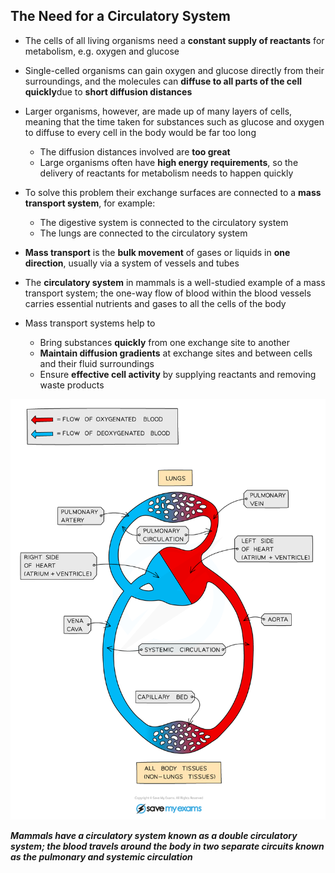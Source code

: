 ## The Need for a Circulatory System

* The cells of all living organisms need a **constant supply of reactants** for metabolism, e.g. oxygen and glucose
* Single-celled organisms can gain oxygen and glucose directly from their surroundings, and the molecules can **diffuse to all parts of the cell quickly**due to **short diffusion distances**
* Larger organisms, however, are made up of many layers of cells, meaning that the time taken for substances such as glucose and oxygen to diffuse to every cell in the body would be far too long

  + The diffusion distances involved are **too great**
  + Large organisms often have **high energy requirements**, so the delivery of reactants for metabolism needs to happen quickly
* To solve this problem their exchange surfaces are connected to a **mass transport system**, for example:

  + The digestive system is connected to the circulatory system
  + The lungs are connected to the circulatory system
* **Mass transport** is the **bulk movement** of gases or liquids in **one direction**, usually via a system of vessels and tubes
* The **circulatory system** in mammals is a well-studied example of a mass transport system; the one-way flow of blood within the blood vessels carries essential nutrients and gases to all the cells of the body
* Mass transport systems help to

  + Bring substances **quickly** from one exchange site to another
  + **Maintain diffusion gradients** at exchange sites and between cells and their fluid surroundings
  + Ensure **effective cell activity** by supplying reactants and removing waste products

![The double circulatory system in mammals](The-double-circulatory-system-in-mammals.png)

***Mammals have a circulatory system known as a double circulatory system; the blood travels around the body in two separate circuits known as the pulmonary and systemic circulation***